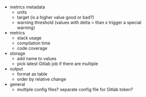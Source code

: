 - metrics metadata
  - units
  - target (is a higher value good or bad?)
  - warning threshold (values with delta > than x trigger a special warning)
- metrics
  - stack usage
  - compilation time
  - code coverage
- storage
  - add name to values
  - pick latest Gitlab job if there are multiple
- output
  - format as table
  - order by relative change
- general
  - multiple config files?  separate config file for Gitlab token?
